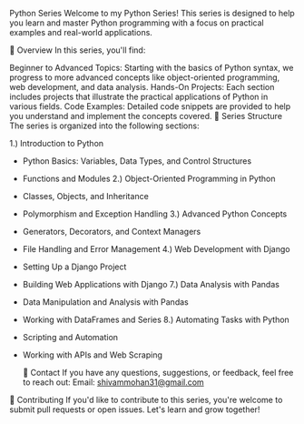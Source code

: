 Python Series
Welcome to my Python Series! This series is designed to help you learn and master Python programming with a focus on practical examples and real-world applications.

🚀 Overview
In this series, you'll find:

Beginner to Advanced Topics: Starting with the basics of Python syntax, we progress to more advanced concepts like object-oriented programming, web development, and data analysis.
Hands-On Projects: Each section includes projects that illustrate the practical applications of Python in various fields.
Code Examples: Detailed code snippets are provided to help you understand and implement the concepts covered.
📂 Series Structure
The series is organized into the following sections:

1.) Introduction to Python
  * Python Basics: Variables, Data Types, and Control Structures
  * Functions and Modules
2.) Object-Oriented Programming in Python
  * Classes, Objects, and Inheritance
  * Polymorphism and Exception Handling
3.) Advanced Python Concepts
  * Generators, Decorators, and Context Managers
  * File Handling and Error Management
4.) Web Development with Django
  * Setting Up a Django Project
  * Building Web Applications with Django
7.) Data Analysis with Pandas
  * Data Manipulation and Analysis with Pandas
  * Working with DataFrames and Series
8.) Automating Tasks with Python
  * Scripting and Automation
  * Working with APIs and Web Scraping

    📧 Contact
If you have any questions, suggestions, or feedback, feel free to reach out:
Email: shivammohan31@gmail.com

🌟 Contributing
If you'd like to contribute to this series, you're welcome to submit pull requests or open issues. Let's learn and grow together!
